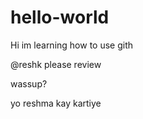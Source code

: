 # hello-world


Hi im learning how to use gith

@reshk please review

wassup?

yo reshma kay kartiye

